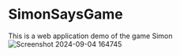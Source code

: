 # SimonSaysGame
This is a web application demo of the game Simon 
![Screenshot 2024-09-04 164745](https://github.com/user-attachments/assets/1f95c86f-bbcd-4165-903e-94120861c67f)
